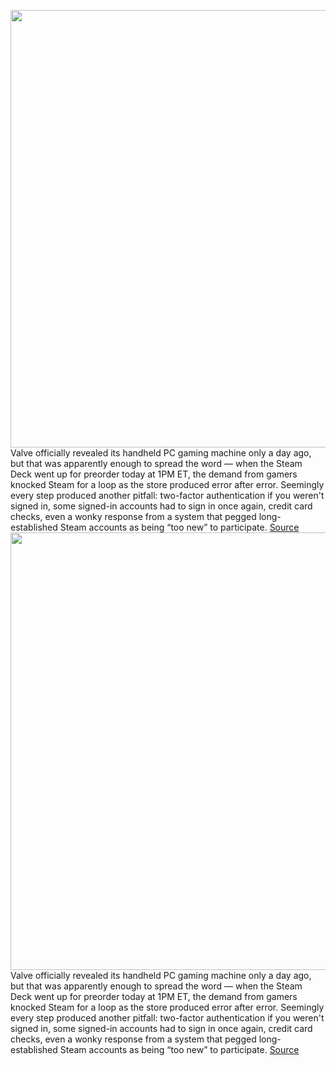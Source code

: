<img src='https://cdn.vox-cdn.com/thumbor/7_axtErCx7R1VD_QHvk4F7qNCw4=/0x0:4729x2618/1200x800/filters:focal(2075x123:2831x879)/cdn.vox-cdn.com/uploads/chorus_image/image/69592428/Steam_Deck_multiplayer.0.jpg' width='700px' /><br/>
Valve officially revealed its handheld PC gaming machine only a day ago, but that was apparently enough to spread the word — when the Steam Deck went up for preorder today at 1PM ET, the demand from gamers knocked Steam for a loop as the store produced error after error. Seemingly every step produced another pitfall: two-factor authentication if you weren't signed in, some signed-in accounts had to sign in once again, credit card checks, even a wonky response from a system that pegged long-established Steam accounts as being “too new” to participate.
<a href='https://www.theverge.com/2021/7/16/22580453/valve-steam-deck-pre-order-handheld-pc-gaming'> Source <a/><img src='https://cdn.vox-cdn.com/thumbor/7_axtErCx7R1VD_QHvk4F7qNCw4=/0x0:4729x2618/1200x800/filters:focal(2075x123:2831x879)/cdn.vox-cdn.com/uploads/chorus_image/image/69592428/Steam_Deck_multiplayer.0.jpg' width='700px' /><br/>
Valve officially revealed its handheld PC gaming machine only a day ago, but that was apparently enough to spread the word — when the Steam Deck went up for preorder today at 1PM ET, the demand from gamers knocked Steam for a loop as the store produced error after error. Seemingly every step produced another pitfall: two-factor authentication if you weren't signed in, some signed-in accounts had to sign in once again, credit card checks, even a wonky response from a system that pegged long-established Steam accounts as being “too new” to participate.
<a href='https://www.theverge.com/2021/7/16/22580453/valve-steam-deck-pre-order-handheld-pc-gaming'> Source <a/>